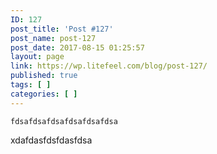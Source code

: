 ```yaml
---
ID: 127
post_title: 'Post #127'
post_name: post-127
post_date: 2017-08-15 01:25:57
layout: page
link: https://wp.litefeel.com/blog/post-127/
published: true
tags: [ ]
categories: [ ]
---
```

	fdsafdsafdsafdsafdsafdsa
xdafdasfdsfdasfdsa